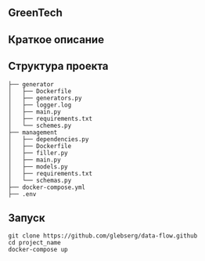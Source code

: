 ## GreenTech

## Краткое описание


## Структура проекта

```
├── generator
│   ├── Dockerfile
│   ├── generators.py
│   ├── logger.log
│   ├── main.py
│   ├── requirements.txt
│   └── schemes.py
├── management
│   ├── dependencies.py
│   ├── Dockerfile
│   ├── filler.py
│   ├── main.py
│   ├── models.py
│   ├── requirements.txt
│   └── schemas.py
├── docker-compose.yml
├── .env
```

## Запуск


```
git clone https://github.com/glebserg/data-flow.github
cd project_name
docker-compose up
```

